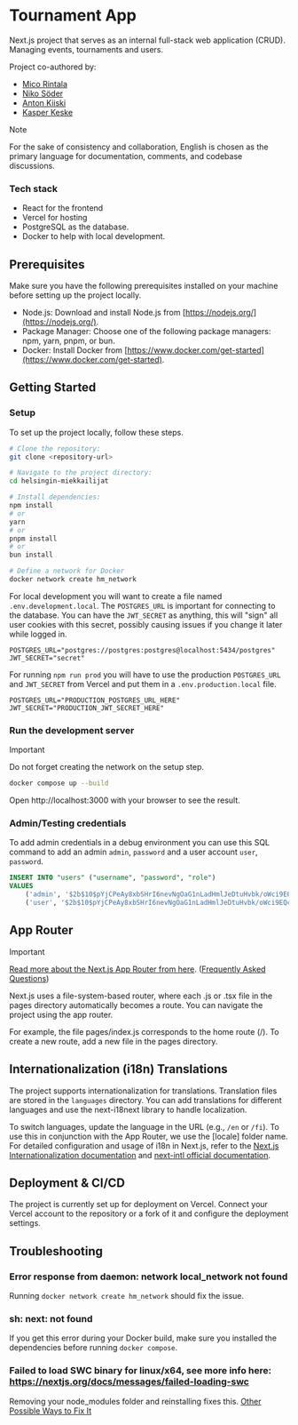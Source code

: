 # Tournament App

Next.js project that serves as an internal full-stack web application (CRUD). Managing events, tournaments and users.

Project co-authored by:
- [Mico Rintala](https://github.com/Miconen)
- [Niko Söder](https://github.com/NikoSoder)
- [Anton Kiiski](https://github.com/Kiiskii)
- [Kasper Keske](https://github.com/Kaztu)

> [!NOTE]
> For the sake of consistency and collaboration, English is chosen as the primary language for documentation, comments, and codebase discussions.

### Tech stack
- React for the frontend
- Vercel for hosting
- PostgreSQL as the database.
- Docker to help with local development.

## Prerequisites

Make sure you have the following prerequisites installed on your machine before setting up the project locally.

- Node.js: Download and install Node.js from [https://nodejs.org/](https://nodejs.org/).
- Package Manager: Choose one of the following package managers: npm, yarn, pnpm, or bun.
- Docker: Install Docker from [https://www.docker.com/get-started](https://www.docker.com/get-started).

## Getting Started

### Setup

To set up the project locally, follow these steps.

```bash
# Clone the repository:
git clone <repository-url>

# Navigate to the project directory:
cd helsingin-miekkailijat

# Install dependencies:
npm install
# or
yarn
# or
pnpm install
# or
bun install

# Define a network for Docker
docker network create hm_network
```

For local development you will want to create a file named `.env.development.local`.
The `POSTGRES_URL` is important for connecting to the database. You can have the `JWT_SECRET` as anything, this will "sign" all user cookies with this secret, possibly causing issues if you change it later while logged in.

```env
POSTGRES_URL="postgres://postgres:postgres@localhost:5434/postgres"
JWT_SECRET="secret"
```

For running `npm run prod` you will have to use the production `POSTGRES_URL` and `JWT_SECRET` from Vercel and put them in a `.env.production.local` file.

```env
POSTGRES_URL="PRODUCTION_POSTGRES_URL_HERE"
JWT_SECRET="PRODUCTION_JWT_SECRET_HERE"
```

### Run the development server

> [!IMPORTANT]
> Do not forget creating the network on the setup step.

```bash
docker compose up --build
```

Open http://localhost:3000 with your browser to see the result.

### Admin/Testing credentials

To add admin credentials in a debug environment you can use this SQL command to add an admin `admin`, `password` and a user account `user`, `password`.

```sql
INSERT INTO "users" ("username", "password", "role")
VALUES
    ('admin', '$2b$10$pYjCPeAy8xbSHrI6nevNgOaG1nLadHmlJeDtuHvbk/oWci9EQcqD.', 'admin'),
    ('user', '$2b$10$pYjCPeAy8xbSHrI6nevNgOaG1nLadHmlJeDtuHvbk/oWci9EQcqD.', 'user')
```

## App Router

> [!IMPORTANT]
> [Read more about the Next.js App Router from here](https://nextjs.org/docs/app/building-your-application/routing#the-app-router). ([Frequently Asked Questions](https://nextjs.org/docs/app))

Next.js uses a file-system-based router, where each .js or .tsx file in the pages directory automatically becomes a route. You can navigate the project using the app router.

For example, the file pages/index.js corresponds to the home route (/). To create a new route, add a new file in the pages directory.

## Internationalization (i18n) Translations

The project supports internationalization for translations. Translation files are stored in the `languages` directory. You can add translations for different languages and use the next-i18next library to handle localization.

To switch languages, update the language in the URL (e.g., `/en` or `/fi`). To use this in conjunction with the App Router, we use the [locale] folder name. For detailed configuration and usage of i18n in Next.js, refer to the [Next.js Internationalization documentation](https://nextjs.org/docs/app/building-your-application/routing/internationalization) and [next-intl official documentation](https://next-intl-docs.vercel.app/docs/getting-started).

## Deployment & CI/CD

The project is currently set up for deployment on Vercel. Connect your Vercel account to the repository or a fork of it and configure the deployment settings.

## Troubleshooting

### Error response from daemon: network local_network not found

Running `docker network create hm_network` should fix the issue.

### sh: next: not found

If you get this error during your Docker build, make sure you installed the dependencies before running `docker compose`.

### Failed to load SWC binary for linux/x64, see more info here: https://nextjs.org/docs/messages/failed-loading-swc

Removing your node_modules folder and reinstalling fixes this. [Other Possible Ways to Fix It
](https://nextjs.org/docs/messages/failed-loading-swc#possible-ways-to-fix-it)
